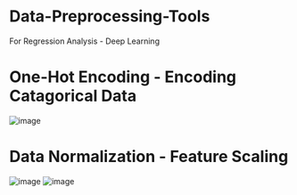 # Data-Preprocessing-Tools
For Regression Analysis - Deep Learning

# One-Hot Encoding - Encoding Catagorical Data
![image](https://user-images.githubusercontent.com/54935867/144753552-db2c998d-f3f5-462b-af58-d7c3c6f43185.png)

# Data Normalization - Feature Scaling
![image](https://user-images.githubusercontent.com/54935867/144753574-73de8e41-a2c6-4dab-af1e-dc00bba44ef3.png)
![image](https://user-images.githubusercontent.com/54935867/144753587-572612cd-fb8c-4722-bf7c-670a5ec67882.png)
